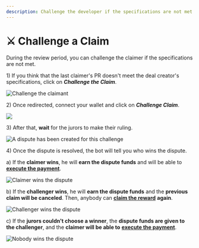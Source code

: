 ```yaml
---
description: Challenge the developer if the specifications are not met.
---
```


# ⚔️ Challenge a Claim

During the review period, you can challenge the claimer if the specifications are not met.

1\) If you think that the last claimer's PR doesn't meet the deal creator's specifications, click on _**Challenge the Claim**_.

![Challenge the claimant](../.gitbook/assets/successful\_claim.png)

2\) Once redirected, connect your wallet and click on _**Challenge Claim**_.

![](../.gitbook/assets/web3\_challenge.png)

3\) After that, **wait** for the jurors to make their ruling.

![A dispute has been created for this challenge](../.gitbook/assets/dispute\_created.png)

4\) Once the dispute is resolved, the bot will tell you who wins the dispute.

a) If the **claimer wins**, he will **earn the dispute funds** and will be able to [**execute the payment**](execute-a-payment.md).

![Claimer wins the dispute](../.gitbook/assets/claimer\_wins.png)

b) If the **challenger wins**, he will **earn the dispute funds** and the **previous claim will be canceled**. Then, anybody can [**claim the reward**](claim-your-reward.md) **again**.

![Challenger wins the dispute](../.gitbook/assets/challenger\_wins.png)

c) If the **jurors couldn't choose a winner**, the **dispute funds are given to the challenger**, and the **claimer will be able to** [**execute the payment**](execute-a-payment.md).

![Nobody wins the dispute](../.gitbook/assets/nobody\_wins.png)
